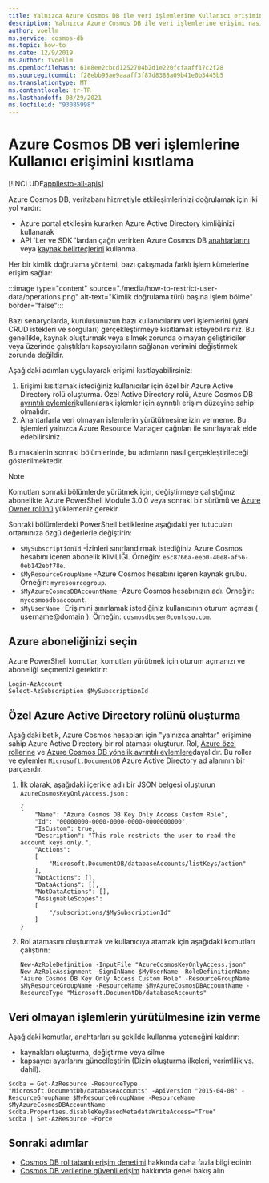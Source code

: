 ```yaml
---
title: Yalnızca Azure Cosmos DB ile veri işlemlerine Kullanıcı erişimini kısıtlama
description: Yalnızca Azure Cosmos DB ile veri işlemlerine erişimi nasıl kısıtlayacağınızı öğrenin
author: voellm
ms.service: cosmos-db
ms.topic: how-to
ms.date: 12/9/2019
ms.author: tvoellm
ms.openlocfilehash: 61e8ee2cbcd1252704b2d1e220fcfaaff17c2f28
ms.sourcegitcommit: f28ebb95ae9aaaff3f87d8388a09b41e0b3445b5
ms.translationtype: MT
ms.contentlocale: tr-TR
ms.lasthandoff: 03/29/2021
ms.locfileid: "93085998"
---
```

# <a name="restrict-user-access-to-data-operations-in-azure-cosmos-db"></a>Azure Cosmos DB veri işlemlerine Kullanıcı erişimini kısıtlama
[!INCLUDE[appliesto-all-apis](includes/appliesto-all-apis.md)]

Azure Cosmos DB, veritabanı hizmetiyle etkileşimlerinizi doğrulamak için iki yol vardır:

- Azure portal etkileşim kurarken Azure Active Directory kimliğinizi kullanarak
- API 'Ler ve SDK 'lardan çağrı verirken Azure Cosmos DB [anahtarlarını](database-security.md#primary-keys) veya [kaynak belirteçlerini](secure-access-to-data.md#resource-tokens) kullanma.

Her bir kimlik doğrulama yöntemi, bazı çakışmada farklı işlem kümelerine erişim sağlar:

:::image type="content" source="./media/how-to-restrict-user-data/operations.png" alt-text="Kimlik doğrulama türü başına işlem bölme" border="false":::

Bazı senaryolarda, kuruluşunuzun bazı kullanıcılarını veri işlemlerini (yani CRUD istekleri ve sorguları) gerçekleştirmeye kısıtlamak isteyebilirsiniz. Bu genellikle, kaynak oluşturmak veya silmek zorunda olmayan geliştiriciler veya üzerinde çalıştıkları kapsayıcıların sağlanan verimini değiştirmek zorunda değildir.

Aşağıdaki adımları uygulayarak erişimi kısıtlayabilirsiniz:
1. Erişimi kısıtlamak istediğiniz kullanıcılar için özel bir Azure Active Directory rolü oluşturma. Özel Active Directory rolü, Azure Cosmos DB [ayrıntılı eylemleri](../role-based-access-control/resource-provider-operations.md#microsoftdocumentdb)kullanılarak işlemler için ayrıntılı erişim düzeyine sahip olmalıdır.
1. Anahtarlarla veri olmayan işlemlerin yürütülmesine izin vermeme. Bu işlemleri yalnızca Azure Resource Manager çağrıları ile sınırlayarak elde edebilirsiniz.

Bu makalenin sonraki bölümlerinde, bu adımların nasıl gerçekleştirileceği gösterilmektedir.

> [!NOTE]
> Komutları sonraki bölümlerde yürütmek için, değiştirmeye çalıştığınız abonelikte Azure PowerShell Module 3.0.0 veya sonraki bir sürümü ve [Azure Owner rolünü](../role-based-access-control/built-in-roles.md#owner) yüklemeniz gerekir.

Sonraki bölümlerdeki PowerShell betiklerine aşağıdaki yer tutucuları ortamınıza özgü değerlerle değiştirin:
- `$MySubscriptionId` -İzinleri sınırlandırmak istediğiniz Azure Cosmos hesabını içeren abonelik KIMLIĞI. Örneğin: `e5c8766a-eeb0-40e8-af56-0eb142ebf78e`.
- `$MyResourceGroupName` -Azure Cosmos hesabını içeren kaynak grubu. Örneğin: `myresourcegroup`.
- `$MyAzureCosmosDBAccountName` -Azure Cosmos hesabınızın adı. Örneğin: `mycosmosdbsaccount`.
- `$MyUserName` -Erişimini sınırlamak istediğiniz kullanıcının oturum açması ( username@domain ). Örneğin: `cosmosdbuser@contoso.com`.

## <a name="select-your-azure-subscription"></a>Azure aboneliğinizi seçin

Azure PowerShell komutlar, komutları yürütmek için oturum açmanızı ve aboneliği seçmenizi gerektirir:

```azurepowershell
Login-AzAccount
Select-AzSubscription $MySubscriptionId
```

## <a name="create-the-custom-azure-active-directory-role"></a>Özel Azure Active Directory rolünü oluşturma

Aşağıdaki betik, Azure Cosmos hesapları için "yalnızca anahtar" erişimine sahip Azure Active Directory bir rol ataması oluşturur. Rol, [Azure özel rollerine](../role-based-access-control/custom-roles.md) ve [Azure Cosmos DB yönelik ayrıntılı eylemlere](../role-based-access-control/resource-provider-operations.md#microsoftdocumentdb)dayalıdır. Bu roller ve eylemler `Microsoft.DocumentDB` Azure Active Directory ad alanının bir parçasıdır.

1. İlk olarak, aşağıdaki içerikle adlı bir JSON belgesi oluşturun `AzureCosmosKeyOnlyAccess.json` :

    ```
    {
        "Name": "Azure Cosmos DB Key Only Access Custom Role",
        "Id": "00000000-0000-0000-0000-0000000000",
        "IsCustom": true,
        "Description": "This role restricts the user to read the account keys only.",
        "Actions":
        [
            "Microsoft.DocumentDB/databaseAccounts/listKeys/action"
        ],
        "NotActions": [],
        "DataActions": [],
        "NotDataActions": [],
        "AssignableScopes":
        [
            "/subscriptions/$MySubscriptionId"
        ]
    }
    ```

1. Rol atamasını oluşturmak ve kullanıcıya atamak için aşağıdaki komutları çalıştırın:

    ```azurepowershell
    New-AzRoleDefinition -InputFile "AzureCosmosKeyOnlyAccess.json"
    New-AzRoleAssignment -SignInName $MyUserName -RoleDefinitionName "Azure Cosmos DB Key Only Access Custom Role" -ResourceGroupName $MyResourceGroupName -ResourceName $MyAzureCosmosDBAccountName -ResourceType "Microsoft.DocumentDb/databaseAccounts"
    ```

## <a name="disallow-the-execution-of-non-data-operations"></a>Veri olmayan işlemlerin yürütülmesine izin verme

Aşağıdaki komutlar, anahtarları şu şekilde kullanma yeteneğini kaldırır:
- kaynakları oluşturma, değiştirme veya silme
- kapsayıcı ayarlarını güncelleştirin (Dizin oluşturma ilkeleri, verimlilik vs. dahil).

```azurepowershell
$cdba = Get-AzResource -ResourceType "Microsoft.DocumentDb/databaseAccounts" -ApiVersion "2015-04-08" -ResourceGroupName $MyResourceGroupName -ResourceName $MyAzureCosmosDBAccountName
$cdba.Properties.disableKeyBasedMetadataWriteAccess="True"
$cdba | Set-AzResource -Force
```

## <a name="next-steps"></a>Sonraki adımlar

- [Cosmos DB rol tabanlı erişim denetimi](role-based-access-control.md) hakkında daha fazla bilgi edinin
- [Cosmos DB verilerine güvenli erişim](secure-access-to-data.md) hakkında genel bakış alın

